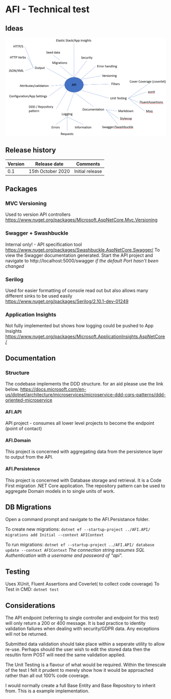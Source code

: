 # AFI - Technical test

## Ideas
![BrainStorm](brainstorm.png)


## Release history
|Version|Release date|Comments|
|-------|------------|--------|
|0.1    |15th October 2020|Initial release|

## Packages
### MVC Versioning
Used to version API controllers
https://www.nuget.org/packages/Microsoft.AspNetCore.Mvc.Versioning
### Swagger + Swashbuckle
Internal only! - API specification tool
https://www.nuget.org/packages/Swashbuckle.AspNetCore.Swagger/
To view the Swagger documentation generated. Start the API project and navigate to http://localhost:5000/swagger *if the default Port hasn't been changed*
### Serilog
Used for easier formatting of console read out but also allows many different sinks to be used easily
https://www.nuget.org/packages/Serilog/2.10.1-dev-01249
### Application Insights
Not fully implemented but shows how logging could be pushed to App Insights
https://www.nuget.org/packages/Microsoft.ApplicationInsights.AspNetCore/

## Documentation


### Structure
The codebase implements the DDD structure. for an aid please use the link below.
https://docs.microsoft.com/en-us/dotnet/architecture/microservices/microservice-ddd-cqrs-patterns/ddd-oriented-microservice

#### AFI.API
API project - consumes all lower level projects to become the endpoint (point of contact)

#### AFI.Domain
This project is concerned with aggregating data from the persistence layer to output from the API.

#### AFI.Persistence
This project is concerned with Database storage and retrieval. It is a Code First migration .NET Core application. The repository pattern can be used to aggregate Domain models in to single units of work.

## DB Migrations
Open a command prompt and navigate to the AFI.Persistance folder.

To create new migrations:
`dotnet ef --startup-project ../AFI.API/ migrations add Initial --context AFIContext`

To run migrations:
`dotnet ef --startup-project ../AFI.API/ database update --context AFIContext`
*The connection string assumes SQL Authentication with a username and password of "api".*


## Testing
Uses XUnit, Fluent Assertions and Coverlet( to collect code coverage)
To Test in CMD:
`dotnet test`

## Considerations
The API endpoint (referring to single controller and endpoint for this test) will only return a 200 or 400 message. It is bad practice to identity validation failures when dealing with security/GDPR data. Any exceptions will not be returned.

Submitted data validation should take place within a seperate utility to allow re-use. Perhaps should the user wish to edit the stored data then the resultin form POST will need the same validation applied.

The Unit Testing is a flavour of what would be required. Within the timescale of the test I felt it prudent to merely show how it would be approached rather than all out 100% code coverage.

I would normally create a full Base Entity and Base Repository to inherit from. This is a example implementation.

